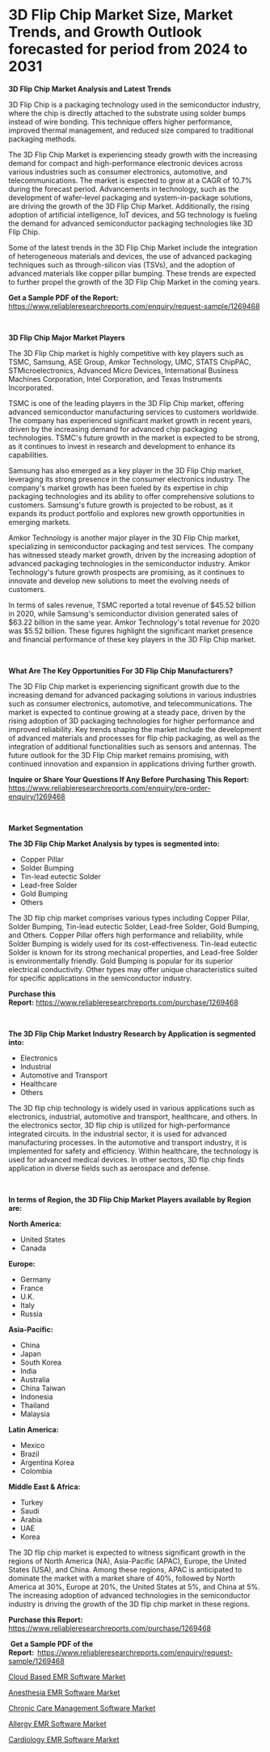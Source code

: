 <p><h1>3D Flip Chip Market Size, Market Trends, and Growth Outlook forecasted for period from 2024 to 2031</h1></p><p><strong>3D Flip Chip Market Analysis and Latest Trends</strong></p>
<p><p>3D Flip Chip is a packaging technology used in the semiconductor industry, where the chip is directly attached to the substrate using solder bumps instead of wire bonding. This technique offers higher performance, improved thermal management, and reduced size compared to traditional packaging methods.</p><p>The 3D Flip Chip Market is experiencing steady growth with the increasing demand for compact and high-performance electronic devices across various industries such as consumer electronics, automotive, and telecommunications. The market is expected to grow at a CAGR of 10.7% during the forecast period. Advancements in technology, such as the development of wafer-level packaging and system-in-package solutions, are driving the growth of the 3D Flip Chip Market. Additionally, the rising adoption of artificial intelligence, IoT devices, and 5G technology is fueling the demand for advanced semiconductor packaging technologies like 3D Flip Chip.</p><p>Some of the latest trends in the 3D Flip Chip Market include the integration of heterogeneous materials and devices, the use of advanced packaging techniques such as through-silicon vias (TSVs), and the adoption of advanced materials like copper pillar bumping. These trends are expected to further propel the growth of the 3D Flip Chip Market in the coming years.</p></p>
<p><strong>Get a Sample PDF of the Report:&nbsp;</strong> <a href="https://www.reliableresearchreports.com/enquiry/request-sample/1269468">https://www.reliableresearchreports.com/enquiry/request-sample/1269468</a></p>
<p>&nbsp;</p>
<p><strong>3D Flip Chip Major Market Players</strong></p>
<p><p>The 3D Flip Chip market is highly competitive with key players such as TSMC, Samsung, ASE Group, Amkor Technology, UMC, STATS ChipPAC, STMicroelectronics, Advanced Micro Devices, International Business Machines Corporation, Intel Corporation, and Texas Instruments Incorporated.</p><p>TSMC is one of the leading players in the 3D Flip Chip market, offering advanced semiconductor manufacturing services to customers worldwide. The company has experienced significant market growth in recent years, driven by the increasing demand for advanced chip packaging technologies. TSMC's future growth in the market is expected to be strong, as it continues to invest in research and development to enhance its capabilities.</p><p>Samsung has also emerged as a key player in the 3D Flip Chip market, leveraging its strong presence in the consumer electronics industry. The company's market growth has been fueled by its expertise in chip packaging technologies and its ability to offer comprehensive solutions to customers. Samsung's future growth is projected to be robust, as it expands its product portfolio and explores new growth opportunities in emerging markets.</p><p>Amkor Technology is another major player in the 3D Flip Chip market, specializing in semiconductor packaging and test services. The company has witnessed steady market growth, driven by the increasing adoption of advanced packaging technologies in the semiconductor industry. Amkor Technology's future growth prospects are promising, as it continues to innovate and develop new solutions to meet the evolving needs of customers.</p><p>In terms of sales revenue, TSMC reported a total revenue of $45.52 billion in 2020, while Samsung's semiconductor division generated sales of $63.22 billion in the same year. Amkor Technology's total revenue for 2020 was $5.52 billion. These figures highlight the significant market presence and financial performance of these key players in the 3D Flip Chip market.</p></p>
<p>&nbsp;</p>
<p><strong>What Are The Key Opportunities For 3D Flip Chip Manufacturers?</strong></p>
<p><p>The 3D Flip Chip market is experiencing significant growth due to the increasing demand for advanced packaging solutions in various industries such as consumer electronics, automotive, and telecommunications. The market is expected to continue growing at a steady pace, driven by the rising adoption of 3D packaging technologies for higher performance and improved reliability. Key trends shaping the market include the development of advanced materials and processes for flip chip packaging, as well as the integration of additional functionalities such as sensors and antennas. The future outlook for the 3D Flip Chip market remains promising, with continued innovation and expansion in applications driving further growth.</p></p>
<p><strong>Inquire or Share Your Questions If Any Before Purchasing This Report:</strong> <a href="https://www.reliableresearchreports.com/enquiry/pre-order-enquiry/1269468">https://www.reliableresearchreports.com/enquiry/pre-order-enquiry/1269468</a></p>
<p>&nbsp;</p>
<p><strong>Market Segmentation</strong></p>
<p><strong>The 3D Flip Chip Market Analysis by types is segmented into:</strong></p>
<p><ul><li>Copper Pillar</li><li>Solder Bumping</li><li>Tin-lead eutectic Solder</li><li>Lead-free Solder</li><li>Gold Bumping</li><li>Others</li></ul></p>
<p><p>The 3D flip chip market comprises various types including Copper Pillar, Solder Bumping, Tin-lead eutectic Solder, Lead-free Solder, Gold Bumping, and Others. Copper Pillar offers high performance and reliability, while Solder Bumping is widely used for its cost-effectiveness. Tin-lead eutectic Solder is known for its strong mechanical properties, and Lead-free Solder is environmentally friendly. Gold Bumping is popular for its superior electrical conductivity. Other types may offer unique characteristics suited for specific applications in the semiconductor industry.</p></p>
<p><strong>Purchase this Report:&nbsp;</strong><a href="https://www.reliableresearchreports.com/purchase/1269468">https://www.reliableresearchreports.com/purchase/1269468</a></p>
<p>&nbsp;</p>
<p><strong>The 3D Flip Chip Market Industry Research by Application is segmented into:</strong></p>
<p><ul><li>Electronics</li><li>Industrial</li><li>Automotive and Transport</li><li>Healthcare</li><li>Others</li></ul></p>
<p><p>The 3D flip chip technology is widely used in various applications such as electronics, industrial, automotive and transport, healthcare, and others. In the electronics sector, 3D flip chip is utilized for high-performance integrated circuits. In the industrial sector, it is used for advanced manufacturing processes. In the automotive and transport industry, it is implemented for safety and efficiency. Within healthcare, the technology is used for advanced medical devices. In other sectors, 3D flip chip finds application in diverse fields such as aerospace and defense.</p></p>
<p>&nbsp;</p>
<p><strong>In terms of Region, the 3D Flip Chip Market Players available by Region are:</strong></p>
<p>
    <p> <strong> North America: </strong>
        <ul>
            <li>United States</li>
            <li>Canada</li>
        </ul>
        </p> 
    <p> <strong> Europe: </strong>
        <ul>
            <li>Germany</li>
            <li>France</li>
            <li>U.K.</li>
            <li>Italy</li>
            <li>Russia</li>
        </ul>
        </p> 
    <p> <strong> Asia-Pacific: </strong>
        <ul>
            <li>China</li>
            <li>Japan</li>
            <li>South Korea</li>
            <li>India</li>
            <li>Australia</li>
            <li>China Taiwan</li>
            <li>Indonesia</li>
            <li>Thailand</li>
            <li>Malaysia</li>
        </ul>
        </p> 
    <p> <strong> Latin America: </strong>
        <ul>
            <li>Mexico</li>
            <li>Brazil</li>
            <li>Argentina Korea</li>
            <li>Colombia</li>
        </ul>
        </p> 
    <p> <strong> Middle East & Africa: </strong>
        <ul>
            <li>Turkey</li>
            <li>Saudi</li>
            <li>Arabia</li>
            <li>UAE</li>
            <li>Korea</li>
        </ul>
    </p>
    </p>
<p><p>The 3D flip chip market is expected to witness significant growth in the regions of North America (NA), Asia-Pacific (APAC), Europe, the United States (USA), and China. Among these regions, APAC is anticipated to dominate the market with a market share of 40%, followed by North America at 30%, Europe at 20%, the United States at 5%, and China at 5%. The increasing adoption of advanced technologies in the semiconductor industry is driving the growth of the 3D flip chip market in these regions.</p></p>
<p><strong>Purchase this Report: </strong><a href="https://www.reliableresearchreports.com/purchase/1269468">https://www.reliableresearchreports.com/purchase/1269468</a></p>
<p>&nbsp;<strong>Get a Sample PDF of the Report:&nbsp;&nbsp;</strong><a href="https://www.reliableresearchreports.com/enquiry/request-sample/1269468">https://www.reliableresearchreports.com/enquiry/request-sample/1269468</a></p>
<p><strong></strong></p>
<p><p><a href="https://medium.com/p/5904aed20747/edit">Cloud Based EMR Software Market</a></p><p><a href="https://medium.com/p/7d69e615cc15/edit">Anesthesia EMR Software Market</a></p><p><a href="https://medium.com/p/c628542cca30/edit">Chronic Care Management Software Market</a></p><p><a href="https://medium.com/p/49ae7b498418/edit">Allergy EMR Software Market</a></p><p><a href="https://medium.com/p/6849a7282d2d/edit">Cardiology EMR Software Market</a></p></p>